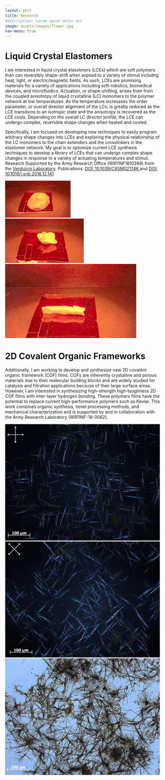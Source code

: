 ```yaml
---
layout: post
title: Research
#description: Lorem ipsum dolor est
image: assets/images/flower.jpg
nav-menu: true
---
```


# Liquid Crystal Elastomers
I am interested in liquid crystal elasotmers (LCEs) which are soft polymers than can reversibly shape-shift when expsed to a variety of stimuli includng heat, light, or electric/magnetic fields. As such, LCEs are promising materials for a variety of applications including soft-robotics, biomedical devices, and microfluidics. Actuation, or shape-shifting, arises from from the coupled anisotropy of liquid crystalline (LC) monomers to the polymer network at low temperatures. As the temperature incresases the order parameter, or overall director alignment of the LCs, is greatly reduced as the LCE transitions to an isotropic state and the anisotropy is recovered as the LCE cools. Depending on the overall LC director profile, the LCE can undergo complex, reversible shape changes when heated and cooled. 

Specifically, I am focused on developing new techniques to easily program arbitrary shape changes into LCEs and exploring the physical relationship of the LC monomers to the chain extenders and the crosslinkers in the elastomer network. My goal is to optomize current LCE synthesis techniques to develop a library of LCEs that can undergo complex shape changes in response to a variety of actuating temperatures and stimuli. Research Supported by the Army Research Office (W911NF1810289) from the [Verduzco Laboratory](http://verduzcolab.blogs.rice.edu/). Publications: [DOI: 10.1039/C8SM02174K
](https://pubs.rsc.org/en/content/articlelanding/2018/sm/c8sm02174k#!divAbstract) and [DOI: 10.1016/j.snb.2016.12.141](https://www.sciencedirect.com/science/article/pii/S0925400516321128).

<div class="row">
	<div class="4u 12u$(medium)">
        <span class="image fit"><img src="assets/images/Face_LCE.gif" alt="" /></span>
	</div>
	<div class="4u 12u$(medium)">
        <span class="image fit"><img src="assets/images/flower.gif" alt="" /></span>
    </div>
	<div class="4u$ 12u$(medium)">
        <span class="image fit"><img src="assets/images/wave_reduced.gif" alt="" /></span>
	</div>
</div>

# 2D Covalent Organic Frameworks

Additionally, I am working to develop and synthesize new 2D covalent organic framework (COF) films. COFs are inherently crystalline and porous materials due to their molecular building blocks and are widely studied for catalysis and filtration applications because of their large surface areas. However, I am interested in synthesizing high-strength high-toughness 2D COF films with inter-layer hydrogen bonding. These polymers films have the potential to replace current high-performance polymers such as Kevlar. This work combines organic synthesis, novel processing methods, and mechanical characterization and is supported by and in collaboration with the Army Research Laboratory (W911NF-18-0062). 
<div class="row">
	<div class="4u 12u$(medium)">
        <span class="image fit"><img src="assets/images/needles_0.jpg" alt="" /></span>
	</div>
	<div class="4u 12u$(medium)">
        <span class="image fit"><img src="assets/images/needles_45.jpg" alt="" /></span>
    </div>
	<div class="4u$ 12u$(medium)">
        <span class="image fit"><img src="assets/images/MA_not_annealed3.jpg" alt="" /></span>
	</div>
</div>
